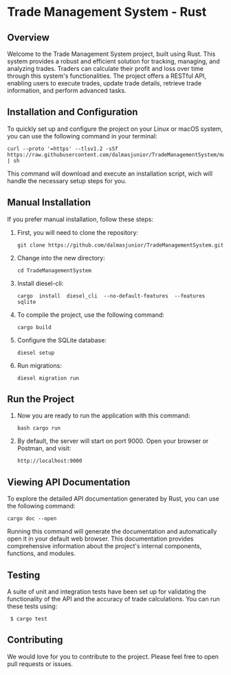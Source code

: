 
# Trade Management System - Rust

## Overview
Welcome to the Trade Management System project, built using Rust. This system provides a robust and efficient solution for tracking, managing, and analyzing trades. Traders can calculate their profit and loss over time through this system's functionalities. The project offers a RESTful API, enabling users to execute trades, update trade details, retrieve trade information, and perform advanced tasks.

## Installation and Configuration
To quickly set up and configure the project on your Linux or macOS system, you can use the following command in your terminal:

    curl --proto '=https' --tlsv1.2 -sSf https://raw.githubusercontent.com/dalmasjunior/TradeManagementSystem/main/install.sh | sh

This command will download and execute an installation script, wich will handle the necessary setup steps for you.

## Manual Installation
If you prefer manual installation, follow these steps:

1. First, you will need to clone the repository:
    ```
    git clone https://github.com/dalmasjunior/TradeManagementSystem.git
2. Change into the new directory:
    ```
    cd TradeManagementSystem
3. Install diesel-cli:
	```
	cargo  install  diesel_cli  --no-default-features  --features  sqlite

4. To compile the project, use the following command:
    ```
	cargo build
5. Configure the SQLite database:
	```
	diesel setup
6. Run migrations:
	```
	diesel migration run
## Run the Project

1. Now you are ready to run the application with this command:
    ```
    bash cargo run
2. By default, the server will start on port 9000. Open your browser or Postman, and visit:
    ```
    http://localhost:9000
    
## Viewing API Documentation
To explore the detailed API documentation generated by Rust, you can use the following command:
	

    cargo doc --open

	
Running this command will generate the documentation and automatically open it in your default web browser. This documentation provides comprehensive information about the project's internal components, functions, and modules.

## Testing
A suite of unit and integration tests have been set up for validating the functionality of the API and the accuracy of trade calculations. You can run these tests using:
    
     $ cargo test

## Contributing
We would love for you to contribute to the project. Please feel free to open pull requests or issues.

